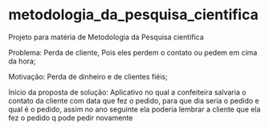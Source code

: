 # metodologia_da_pesquisa_cientifica
Projeto para matéria de Metodologia da Pesquisa cientifica

Problema: Perda de cliente, Pois eles perdem o contato ou pedem em cima da hora;


Motivação: Perda de dinheiro e de clientes fiéis;


Início da proposta de solução: Aplicativo no qual a confeiteira salvaria o contato da cliente com data que fez o pedido, para que dia seria o pedido e qual é o pedido,
assim no ano seguinte ela poderia lembrar a cliente que ela fez o pedido q pode pedir novamente
